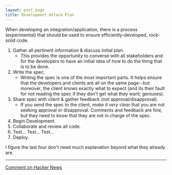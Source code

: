 ```yaml
---
layout: post_page
title: Development Attack Plan
---
```


When developing an integration/application, there is a process (experimental) that should be used to ensure efficiently-developed, rock-solid code.

1. Gather all pertinent information & discuss initial plan.
	* This provides the opportunity to converse with all stakeholders and for the developers to have an initial idea of how to do the thing that is to be done.
2. Write the spec.
	* Writing the spec is one of the most important parts. It helps ensure that the developers and clients are all on the same page--but moreover, the client knows exactly what to expect (and its their fault for not reading the spec if they don't get what they want; geniuses).
3. Share spec with client & gather feedback (not approval/disapproval).
	* If you send the spec to the client, _make it very clear_ that you are not seeking approval or disapproval. Comments and feedback are fine, but they need to know that they are not in charge of the spec.
4. Begin Development.
5. Collaborate and review all code.
6. Test... Test... Test...
7. Deploy.

I figure the last four don't need much explanation beyond what they already are.

---

[Comment on Hacker News](https://news.ycombinator.com/item?id=6334097)